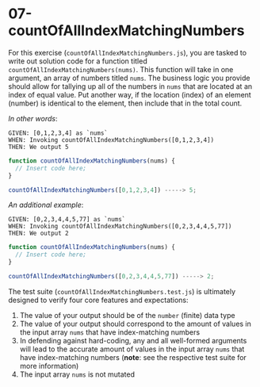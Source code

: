 # 07-countOfAllIndexMatchingNumbers

For this exercise (`countOfAllIndexMatchingNumbers.js`), you are tasked to write out solution code for a function titled `countOfAllIndexMatchingNumbers(nums)`. This function will take in one argument, an array of numbers titled `nums`. The business logic you provide should allow for tallying up all of the numbers in `nums` that are located at an index of equal value. Put another way, if the location (index) of an element (number) is identical to the element, then include that in the total count. 

_In other words_:

```
GIVEN: [0,1,2,3,4] as `nums`
WHEN: Invoking countOfAllIndexMatchingNumbers([0,1,2,3,4])
THEN: We output 5
```

```js
function countOfAllIndexMatchingNumbers(nums) {
  // Insert code here;
}

countOfAllIndexMatchingNumbers([0,1,2,3,4]) -----> 5;
```

_An additional example_:

```
GIVEN: [0,2,3,4,4,5,77] as `nums`
WHEN: Invoking countOfAllIndexMatchingNumbers([0,2,3,4,4,5,77])
THEN: We output 2
```

```js
function countOfAllIndexMatchingNumbers(nums) {
  // Insert code here;
}

countOfAllIndexMatchingNumbers([0,2,3,4,4,5,77]) -----> 2;
```

The test suite (`countOfAllIndexMatchingNumbers.test.js`) is ultimately designed to verify four core features and expectations:

1) The value of your output should be of the `number` (finite) data type 
2) The value of your output should correspond to the amount of values in the input array `nums` that have index-matching numbers
3) In defending against hard-coding, any and all well-formed arguments will lead to the accurate amount of values in the input array `nums` that have index-matching numbers (**note**: see the respective test suite for more information)
4) The input array `nums` is not mutated